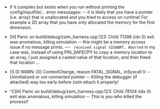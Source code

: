 

- If it compiles but exists when you run without printing the config/inputfile/... error messsages:
	-- it is likely that you have a pointer (i.e. array) that is unallocated and you tried to access on runtime! For example a 2D array that you have only allocated the memory for the first dimension.

- [H] Panic on build/debug/zsim_harness.cpp:123: Child 71398 (idx 0) exit was anomalous, killing simulation
	-- this might be a memory access issue if no message prints.
		--- ` received signal SIGABRT, Aborted` in my case was, instead of using PIN_SAFECPY to copy a memory location to an array, I just assigned a casted value of that location, and then freed that location ...
- [S 0] WARN: [0] ContextChange, reason FATAL_SIGNAL, inSyscall 0
	-- Uninitialized or not connected pointer
	-- Killing the debugger (if attached) way too early before zsim attach it properly!
- ^C[H] Panic on build/debug/zsim_harness.cpp:123: Child 78104 (idx 0) exit was anomalous, killing simulation
	-- This is you who killed the process!!
